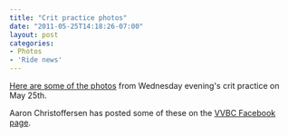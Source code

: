 ```yaml
---
title: "Crit practice photos"
date: "2011-05-25T14:18:26-07:00"
layout: post
categories:
- Photos
- 'Ride news'
---
```


[Here are some of the photos](https://www.dropbox.com/sh/aet2cl7n5m5tugo/AAD4MUe6TDIaDgaqdkqcPxI5a?dl=0) from Wednesday evening's crit practice on May 25th.

Aaron Christoffersen has posted some of these on the [VVBC Facebook page](https://www.facebook.com/media/set/?set=oa.10150192650593843).